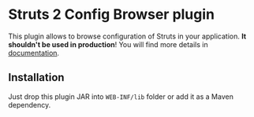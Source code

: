 # Struts 2 Config Browser plugin
This plugin allows to browse configuration of Struts in your application. **It shouldn't be used in production**!
You will find more details in [documentation](https://struts.apache.org/plugins/config-browser/).

## Installation
Just drop this plugin JAR into `WEB-INF/lib` folder or add it as a Maven dependency.
